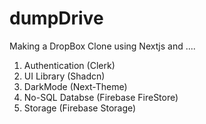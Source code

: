 # dumpDrive
Making a DropBox Clone using Nextjs and ....
1. Authentication (Clerk)
2. UI Library (Shadcn)
3. DarkMode (Next-Theme)
4. No-SQL Databse (Firebase FireStore)
5. Storage (Firebase Storage)
